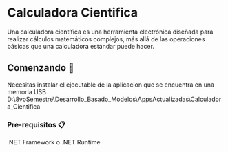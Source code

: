 # Calculadora Cientifica

Una calculadora científica es una herramienta electrónica diseñada para realizar cálculos matemáticos complejos, más allá de las operaciones básicas que una calculadora estándar puede hacer.

## Comenzando 🚀

Necesitas instalar el ejecutable de la aplicacion que se encuentra en una memoria USB
D:\8voSemestre\Desarrollo_Basado_Modelos\AppsActualizadas\Calculadora_Cientifica

### Pre-requisitos 📋

.NET Framework o .NET Runtime
